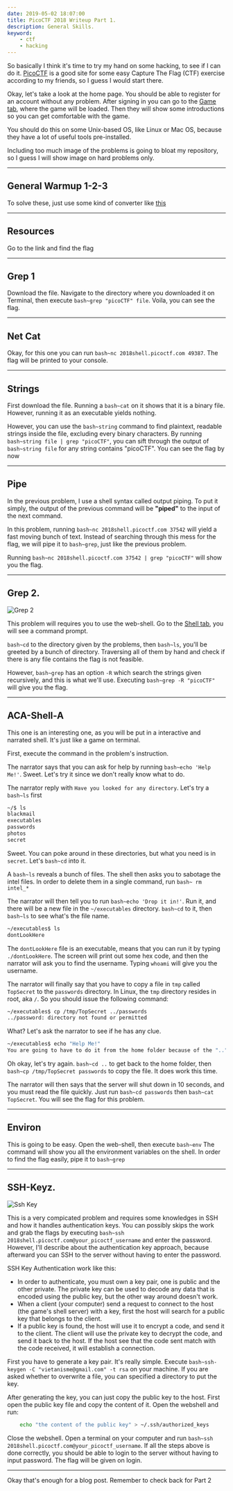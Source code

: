 ```yaml
---
date: 2019-05-02 18:07:00
title: PicoCTF 2018 Writeup Part 1.
description: General Skills.
keyword:
    - ctf
    - hacking
---
```


So basically I think it's time to try my hand on some hacking, to see if I can do it.
[PicoCTF](https://2018game.picoctf.com) is a good site for some easy Capture The Flag (CTF) exercise according to my friends, so I guess I would start there.

Okay, let's take a look at the home page. You should be able to register for an account without any problem. After signing in you can go to the [Game tab](https://2018game.picoctf.com/game), where the game will be loaded. Then they will show some introductions so you can get comfortable with the game.

You should do this on some Unix-based OS, like Linux or Mac OS, because they have a lot of useful tools pre-installed.

Including too much image of the problems is going to bloat my repository, so I guess I will show image on hard problems only.

***

## General Warmup 1-2-3
To solve these, just use some kind of converter like [this](https://codebeautify.org/hex-string-converter) 

***

## Resources
Go to the link and find the flag

***

## Grep 1
Download the file. Navigate to the directory where you downloaded it on Terminal, then execute `bash~grep "picoCTF" file`. Voila, you can see the flag.

***

## Net Cat
Okay, for this one you can run `bash~nc 2018shell.picoctf.com 49387`. The flag will be printed to your console.

***

## Strings

First download the file. Running a `bash~cat` on it shows that it is a binary file. However, running it as an executable yields nothing.

However, you can use the `bash~string` command to find plaintext, readable strings inside the file, excluding every binary characters. By running `bash~string file | grep "picoCTF"`, you can sift through the output of `bash~string file` for any string contains "picoCTF". You can see the flag by now

***

## Pipe
In the previous problem, I use a shell syntax called output piping. To put it simply, the output of the previous command will be __"piped"__ to the input of the next command. 

In this problem, running `bash~nc 2018shell.picoctf.com 37542` will yield a fast moving bunch of text. Instead of searching through this mess for the flag, we will pipe it to `bash~grep`, just like the previous problem.

Running `bash~nc 2018shell.picoctf.com 37542 | grep "picoCTF"` will show you the flag.

***

## Grep 2.
![Grep 2](grep2.png)

This problem will requires you to use the web-shell. Go to the [Shell tab](https://2018game.picoctf.com/shell), you will see a command prompt.

`bash~cd` to the directory given by the problems, then `bash~ls`, you'll be greeted by a bunch of directory. Traversing all of them by hand and check if there is any file contains the flag is not feasible. 

However, `bash~grep` has an option `-R` which search the strings given recursively, and this is what we'll use. Executing `bash~grep -R "picoCTF"` will give you the flag.

***

## ACA-Shell-A
This one is an interesting one, as you will be put in a interactive and narrated shell. It's just like a game on terminal.

First, execute the command in the problem's instruction.

The narrator says that you can ask for help by running `bash~echo 'Help Me!'`. Sweet. Let's try it since we don't really know what to do.

The narrator reply with `Have you looked for any directory`. Let's try a `bash~ls` first

```bash
~/$ ls
blackmail
executables
passwords
photos
secret
```

Sweet. You can poke around in these directories, but what you need is in `secret`. Let's `bash~cd` into it.

A `bash~ls` reveals a bunch of files. The shell then asks you to sabotage the intel files. In order to delete them in a single command, run `bash~ rm intel_*`

The narrator will then tell you to run `bash~echo 'Drop it in!'`. Run it, and there will be a new file in the `~/executables` directory. `bash~cd` to it, then `bash~ls` to see what's the file name. 
```bash
~/executables$ ls
dontLookHere
```

The `dontLookHere` file is an executable, means that you can run it by typing `./dontLookHere`. The screen will print out some hex code, and then the narrator will ask you to find the username. Typing `whoami` will give you the username.

The narrator will finally say that you have to copy a file in `tmp` called `TopSecret` to the `passwords` directory. In Linux, the `tmp` directory resides in root, aka `/`. So you should issue the following command: 

```bash
~/executables$ cp /tmp/TopSecret ../passwords
../password: directory not found or permitted
```

What?
Let's ask the narrator to see if he has any clue.

```bash
~/executables$ echo "Help Me!"
You are going to have to do it from the home folder because of the ".." restrictions!
```

Oh okay, let's try again. `bash~cd ..` to get back to the home folder, then `bash~cp /tmp/TopSecret passwords` to copy the file. It does work this time.

The narrator will then says that the server will shut down in 10 seconds, and you must read the file quickly. Just run `bash~cd passwords` then `bash~cat TopSecret`. You will see the flag for this problem.

***

## Environ

This is going to be easy. Open the web-shell, then execute `bash~env`
The command will show you all the environment variables on the shell. In order to find the flag easily, pipe it to `bash~grep`

***

## SSH-Keyz.

![Ssh Key](ssh-key.png)

This is a very compicated problem and requires some knowledges in SSH and how it handles authentication keys. You can possibly skips the work and grab the flags by executing `bash~ssh 2018shell.picoctf.com@your_picoctf_username` and enter the password. However, I'll describe about the authentication key approach, because afterward you can SSH to the server without having to enter the password. 

SSH Key Authentication work like this: 
- In order to authenticate, you must own a key pair, one is public and the other private. The private key can be used to decode any data that is encoded using the public key, but the other way around doesn't work. 
- When a client (your computer) send a request to connect to the host (the game's shell server) with a key, first the host will search for a public key that belongs to the client. 
- If a public key is found, the host will use it to encrypt a code, and send it to the client. The client will use the private key to decrypt the code, and send it back to the host. If the host see that the code sent match with the code received, it will establish a connection.

First you have to generate a key pair. It's really simple. Execute `bash~ssh-keygen -C "vietanisme@gmail.com" -t rsa` on your machine. If you are asked  whether to overwrite a file, you can specified a directory to put the key.

After generating the key, you can just copy the public key to the host. First open the public key file and copy the content of it.
Open the webshell and run:
```bash
    echo "the content of the public key" > ~/.ssh/authorized_keys
```

Close the webshell. Open a terminal on your computer and run `bash~ssh 2018shell.picoctf.com@your_picoctf_username`. If all the steps above is done correctly, you should be able to login to the server without having to input password. The flag will be given on login.

***

Okay that's enough for a blog post. Remember to check back for Part 2
